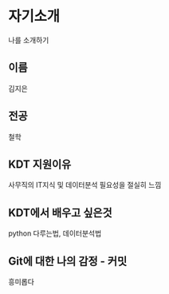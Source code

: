# 자기소개
나를 소개하기

## 이름
김지은

## 전공
철학

## KDT 지원이유
사무직의 IT지식 및 데이터분석 필요성을 절실히 느낌

## KDT에서 배우고 싶은것
python 다루는법, 데이터분석법

## Git에 대한 나의 감정 - 커밋
흥미롭다
